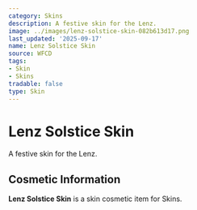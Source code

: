 ```yaml
---
category: Skins
description: A festive skin for the Lenz.
image: ../images/lenz-solstice-skin-082b613d17.png
last_updated: '2025-09-17'
name: Lenz Solstice Skin
source: WFCD
tags:
- Skin
- Skins
tradable: false
type: Skin
---
```


# Lenz Solstice Skin

A festive skin for the Lenz.

## Cosmetic Information

**Lenz Solstice Skin** is a skin cosmetic item for Skins.

